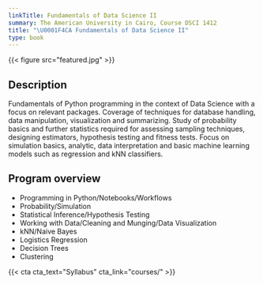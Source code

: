 ```yaml
---
linkTitle: Fundamentals of Data Science II 
summary: The American University in Cairo, Course DSCI 1412
title: "\U0001F4CA Fundamentals of Data Science II"
type: book
---
```


{{< figure src="featured.jpg" >}}



## Description

Fundamentals of Python programming in the context of Data Science with a focus on relevant packages. Coverage of techniques for database handling, data manipulation, visualization and summarizing. Study of probability basics and further statistics required for assessing sampling techniques, designing estimators, hypothesis testing and fitness tests. Focus on simulation basics, analytic, data interpretation and basic machine learning models such as regression and kNN classifiers.


## Program overview

- Programming in Python/Notebooks/Workflows 
- Probability/Simulation 
- Statistical Inference/Hypothesis Testing 
- Working with Data/Cleaning and Munging/Data Visualization
- kNN/Naive Bayes
- Logistics Regression
- Decision Trees
- Clustering 



{{< cta cta_text="Syllabus" cta_link="courses/" >}}






